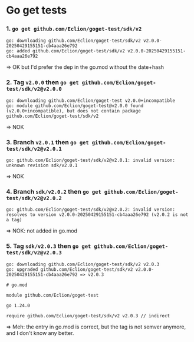 # Go get tests

### 1. `go get github.com/Eclion/goget-test/sdk/v2`

```
go: downloading github.com/Eclion/goget-test/sdk/v2 v2.0.0-20250429155151-cb4aaa26e792
go: added github.com/Eclion/goget-test/sdk/v2 v2.0.0-20250429155151-cb4aaa26e792
```

=> OK but I'd prefer the dep in the go.mod without the date+hash

### 2. Tag `v2.0.0` then `go get github.com/Eclion/goget-test/sdk/v2@v2.0.0`

```
go: downloading github.com/Eclion/goget-test v2.0.0+incompatible
go: module github.com/Eclion/goget-test@v2.0.0 found (v2.0.0+incompatible), but does not contain package github.com/Eclion/goget-test/sdk/v2
```

=> NOK

### 3. Branch `v2.0.1` then `go get github.com/Eclion/goget-test/sdk/v2@v2.0.1`

```
go: github.com/Eclion/goget-test/sdk/v2@v2.0.1: invalid version: unknown revision sdk/v2.0.1
```

=> NOK

### 4. Branch `sdk/v2.0.2` then `go get github.com/Eclion/goget-test/sdk/v2@v2.0.2`

```
go: github.com/Eclion/goget-test/sdk/v2@v2.0.2: invalid version: resolves to version v2.0.0-20250429155151-cb4aaa26e792 (v2.0.2 is not a tag)
```

=> NOK: not added in go.mod

### 5. Tag `sdk/v2.0.3` then `go get github.com/Eclion/goget-test/sdk/v2@v2.0.3`

```
go: downloading github.com/Eclion/goget-test/sdk/v2 v2.0.3
go: upgraded github.com/Eclion/goget-test/sdk/v2 v2.0.0-20250429155151-cb4aaa26e792 => v2.0.3
```

```
# go.mod

module github.com/Eclion/goget-test

go 1.24.0

require github.com/Eclion/goget-test/sdk/v2 v2.0.3 // indirect
```

=> Meh: the entry in go.mod is correct, but the tag is not semver anymore, and I don't know any better.
